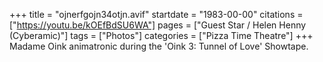 +++
title = "ojnerfgojn34otjn.avif"
startdate = "1983-00-00"
citations = ["https://youtu.be/kOEfBdSU6WA"]
pages = ["Guest Star / Helen Henny (Cyberamic)"]
tags = ["Photos"]
categories = ["Pizza Time Theatre"]
+++
Madame Oink animatronic during the 'Oink 3: Tunnel of Love' Showtape.
